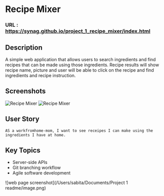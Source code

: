 # Recipe Mixer

### URL : https://synag.github.io/project_1_recipe_mixer/index.html

## Description
A simple web application that allows users to search ingredients and find recipes that can be made using those ingredients. Recipe results will show recipe name, picture and user will be able to click on the recipe and find ingredients and recipe instruction. 

## Screenshots

![Recipe Mixer](./images/screenshot.png)
![Recipe Mixer](./images/screenshot2.png)


## User Story

```
AS a workfromhome-mom, I want to see receipes I can make using the ingredients I have at home. 
```


## Key Topics

* Server-side APIs
* Git branching workflow
* Agile software development

![web page screenshot](/Users/sabita/Documents/Project 1 readme/image.png)
